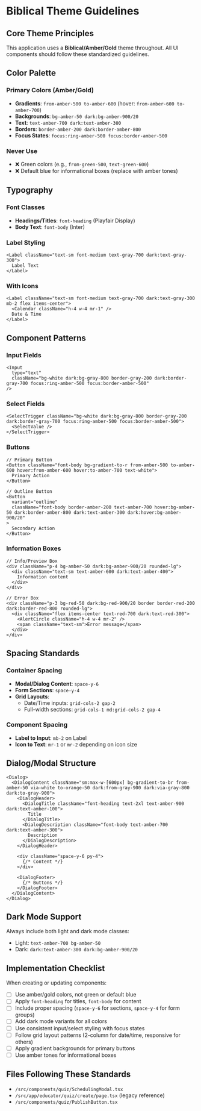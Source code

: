 # Biblical Theme Guidelines

## Core Theme Principles

This application uses a **Biblical/Amber/Gold** theme throughout. All UI components should follow these standardized guidelines.

## Color Palette

### Primary Colors (Amber/Gold)
- **Gradients**: `from-amber-500 to-amber-600` (hover: `from-amber-600 to-amber-700`)
- **Backgrounds**: `bg-amber-50 dark:bg-amber-900/20`
- **Text**: `text-amber-700 dark:text-amber-300`
- **Borders**: `border-amber-200 dark:border-amber-800`
- **Focus States**: `focus:ring-amber-500 focus:border-amber-500`

### Never Use
- ❌ Green colors (e.g., `from-green-500`, `text-green-600`)
- ❌ Default blue for informational boxes (replace with amber tones)

## Typography

### Font Classes
- **Headings/Titles**: `font-heading` (Playfair Display)
- **Body Text**: `font-body` (Inter)

### Label Styling
```tsx
<Label className="text-sm font-medium text-gray-700 dark:text-gray-300">
  Label Text
</Label>
```

### With Icons
```tsx
<Label className="text-sm font-medium text-gray-700 dark:text-gray-300 mb-2 flex items-center">
  <Calendar className="h-4 w-4 mr-1" />
  Date & Time
</Label>
```

## Component Patterns

### Input Fields
```tsx
<Input
  type="text"
  className="bg-white dark:bg-gray-800 border-gray-200 dark:border-gray-700 focus:ring-amber-500 focus:border-amber-500"
/>
```

### Select Fields
```tsx
<SelectTrigger className="bg-white dark:bg-gray-800 border-gray-200 dark:border-gray-700 focus:ring-amber-500 focus:border-amber-500">
  <SelectValue />
</SelectTrigger>
```

### Buttons
```tsx
// Primary Button
<Button className="font-body bg-gradient-to-r from-amber-500 to-amber-600 hover:from-amber-600 hover:to-amber-700 text-white">
  Primary Action
</Button>

// Outline Button
<Button 
  variant="outline" 
  className="font-body border-amber-200 text-amber-700 hover:bg-amber-50 dark:border-amber-800 dark:text-amber-300 dark:hover:bg-amber-900/20"
>
  Secondary Action
</Button>
```

### Information Boxes
```tsx
// Info/Preview Box
<div className="p-4 bg-amber-50 dark:bg-amber-900/20 rounded-lg">
  <div className="text-sm text-amber-600 dark:text-amber-400">
    Information content
  </div>
</div>

// Error Box
<div className="p-3 bg-red-50 dark:bg-red-900/20 border border-red-200 dark:border-red-800 rounded-lg">
  <div className="flex items-center text-red-700 dark:text-red-300">
    <AlertCircle className="h-4 w-4 mr-2" />
    <span className="text-sm">Error message</span>
  </div>
</div>
```

## Spacing Standards

### Container Spacing
- **Modal/Dialog Content**: `space-y-6`
- **Form Sections**: `space-y-4`
- **Grid Layouts**: 
  - Date/Time inputs: `grid-cols-2 gap-2`
  - Full-width sections: `grid-cols-1 md:grid-cols-2 gap-4`

### Component Spacing
- **Label to Input**: `mb-2` on Label
- **Icon to Text**: `mr-1` or `mr-2` depending on icon size

## Dialog/Modal Structure

```tsx
<Dialog>
  <DialogContent className="sm:max-w-[600px] bg-gradient-to-br from-amber-50 via-white to-orange-50 dark:from-gray-900 dark:via-gray-800 dark:to-gray-900">
    <DialogHeader>
      <DialogTitle className="font-heading text-2xl text-amber-900 dark:text-amber-100">
        Title
      </DialogTitle>
      <DialogDescription className="font-body text-amber-700 dark:text-amber-300">
        Description
      </DialogDescription>
    </DialogHeader>
    
    <div className="space-y-6 py-4">
      {/* Content */}
    </div>
    
    <DialogFooter>
      {/* Buttons */}
    </DialogFooter>
  </DialogContent>
</Dialog>
```

## Dark Mode Support

Always include both light and dark mode classes:
- Light: `text-amber-700 bg-amber-50`
- Dark: `dark:text-amber-300 dark:bg-amber-900/20`

## Implementation Checklist

When creating or updating components:
- [ ] Use amber/gold colors, not green or default blue
- [ ] Apply `font-heading` for titles, `font-body` for content
- [ ] Include proper spacing (`space-y-6` for sections, `space-y-4` for form groups)
- [ ] Add dark mode variants for all colors
- [ ] Use consistent input/select styling with focus states
- [ ] Follow grid layout patterns (2-column for date/time, responsive for others)
- [ ] Apply gradient backgrounds for primary buttons
- [ ] Use amber tones for informational boxes

## Files Following These Standards
- `/src/components/quiz/SchedulingModal.tsx`
- `/src/app/educator/quiz/create/page.tsx` (legacy reference)
- `/src/components/quiz/PublishButton.tsx`